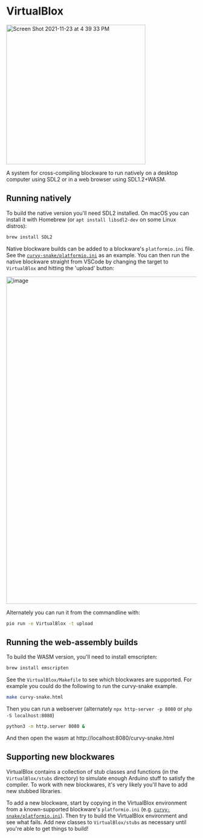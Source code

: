 # VirtualBlox

<img width="368" alt="Screen Shot 2021-11-23 at 4 39 33 PM" src="https://user-images.githubusercontent.com/218876/143145863-e977eede-6408-4976-b632-aada3ba01758.png">

A system for cross-compiling blockware to run natively on a desktop computer using SDL2 or in a web browser using SDL1.2+WASM.

## Running natively

To build the native version you'll need SDL2 installed. On macOS you can install it with Homebrew (or `apt install libsdl2-dev` on some Linux distros):

```bash
brew install SDL2
```

Native blockware builds can be added to a blockware's `platformio.ini` file. See the [`curvy-snake/platformio.ini`](https://github.com/bountylabs/blocks-with-screens/blob/main/blockware/curvy-snake/platformio.ini) as an example. You can then run the native blockware straight from VSCode by changing the target to `VirtualBlox` and hitting the 'upload' button:

<img width="863" alt="image" src="https://user-images.githubusercontent.com/218876/143146174-a35335f2-7edb-4c5b-a7ab-1b58591f5fb1.png">

Alternately you can run it from the commandline with:

```bash
pio run -e VirtualBlox -t upload
```

## Running the web-assembly builds

To build the WASM version, you'll need to install emscripten:

```bash
brew install emscripten
```

See the `VirtualBlox/Makefile` to see which blockwares are supported. For example you could do the following to run the curvy-snake example.

```bash
make curvy-snake.html
```

Then you can run a webserver (alternately `npx http-server -p 8080` or `php -S localhost:8080`)

```bash
python3 -m http.server 8080 &
```

And then open the wasm at http://localhost:8080/curvy-snake.html

## Supporting new blockwares

VirtualBlox contains a collection of stub classes and functions (in the `VirtualBlox/stubs` directory) to simulate enough Arduino stuff to satisfy the compiler. To work with new blockwares, it's very likely you'll have to add new stubbed libraries.

To add a new blockware, start by copying in the VirtualBlox environment from a known-supported blockware's `platformio.ini` (e.g. [`curvy-snake/platformio.ini`](https://github.com/bountylabs/blocks-with-screens/blob/main/blockware/curvy-snake/platformio.ini)). Then try to build the VirtualBlox environment and see what fails. Add new classes to `VirtualBlox/stubs` as necessary until you're able to get things to build!
